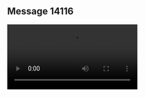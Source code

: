 ## Message 14116



![Video](https://data.iron-swords.co.il/2024/November/26/14116/14116_media.mp4)
